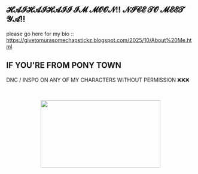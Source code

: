 ## 𝓗𝓐𝓘𝓗𝓐𝓘𝓗𝓐𝓘𝓘 𝓘𝓜 𝓜𝓞𝓞𝓝!! 𝓝𝓘𝓒𝓔 𝓣𝓞 𝓜𝓔𝓔𝓣 𝓨𝓐!!
please go here for my bio :: https://givetomurasomechapstickz.blogspot.com/2025/10/About%20Me.html
## IF YOU'RE FROM PONY TOWN
DNC / INSPO ON ANY OF MY CHARACTERS WITHOUT PERMISSION ❌❌❌

<p>&nbsp;</p><div class="separator" style="clear: both; text-align: center;"><a href="https://blogger.googleusercontent.com/img/b/R29vZ2xl/AVvXsEgdOrZgXrQM_CrUETk4IMstN0QQlOhfV5-ruzm3wvgkTOCu8py7_nUqTB122Nm3GsixEgI6rdoiLmKNXkgger0962kBdPYxbv1Rhh7bfIWtaoz937XyHVKn950PY2zEZXePy___NULHp7sA1Ku4ZV7Vmmrd5U0lNeH7G-_9LreFBB46W3HVd5Hxvju2_04/s455/1000000030.gif" imageanchor="1" style="margin-left: 1em; margin-right: 1em;"><img border="0" data-original-height="256" data-original-width="455" height="180" src="https://blogger.googleusercontent.com/img/b/R29vZ2xl/AVvXsEgdOrZgXrQM_CrUETk4IMstN0QQlOhfV5-ruzm3wvgkTOCu8py7_nUqTB122Nm3GsixEgI6rdoiLmKNXkgger0962kBdPYxbv1Rhh7bfIWtaoz937XyHVKn950PY2zEZXePy___NULHp7sA1Ku4ZV7Vmmrd5U0lNeH7G-_9LreFBB46W3HVd5Hxvju2_04/s320/1000000030.gif" width="320" /></a></div><br />

<!--
**givetomurasomechapstick/givetomurasomechapstick** is a ✨ _special_ ✨ repository because its `README.md` (this file) appears on your GitHub profile.

Here are some ideas to get you started:

- 🔭 I’m currently working on ...
- 🌱 I’m currently learning ...
- 👯 I’m looking to collaborate on ...
- 🤔 I’m looking for help with ...
- 💬 Ask me about ...
- 📫 How to reach me: ...
- 😄 Pronouns: ...
- ⚡ Fun fact: ...
-->

